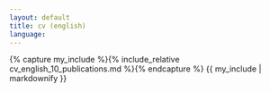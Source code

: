 ```yaml
---
layout: default
title: cv (english)
language: 
---
```


{% capture my_include %}{% include_relative cv_english_10_publications.md %}{% endcapture %}
{{ my_include | markdownify }}
